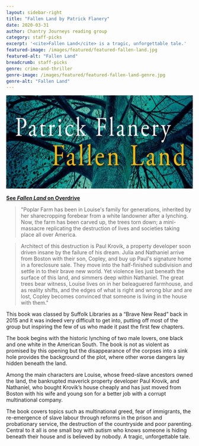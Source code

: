 ```yaml
---
layout: sidebar-right
title: "Fallen Land by Patrick Flanery"
date: 2020-03-31
author: Chantry Journeys reading group
category: staff-picks
excerpt: '<cite>Fallen Land</cite> is a tragic, unforgettable tale.'
featured-image: /images/featured/featured-fallen-land.jpg
featured-alt: "Fallen Land"
breadcrumb: staff-picks
genre: crime-and-thriller
genre-image: /images/featured/featured-fallen-land-genre.jpg
genre-alt: "Fallen Land"
---
```


![Fallen Land](/images/featured/featured-fallen-land.jpg)

**[See <cite>Fallen Land</cite> on Overdrive](https://suffolklibraries.overdrive.com/media/3803136)**

> "Poplar Farm has been in Louise's family for generations, inherited by her sharecropping forebear from a white landowner after a lynching. Now, the farm has been carved up, the trees torn down; a mini-massacre replicating the destruction of lives and societies taking place all over America.

> Architect of this destruction is Paul Krovik, a property developer soon driven insane by the failure of his dream. Julia and Nathaniel arrive from Boston with their son, Copley, and buy up Paul's signature home in a foreclosure sale. They move into the half-finished subdivision and settle in to their brave new world. Yet violence lies just beneath the surface of this land, and simmers deep within Nathaniel. The great trees bear witness, Louise lives on in her beleaguered farmhouse, and as reality shifts, and the edges of what is right and wrong blur and are lost, Copley becomes convinced that someone is living in the house with them."

This book was classed by Suffolk Libraries as a “Brave New Read” back in 2015 and it was indeed very difficult to get into, putting off most of the group but inspiring the few of us who made it past the first few chapters.

The book begins with the historic lynching of two male lovers, one black and one white in the American South. The book is not as violent as promised by this opening but the disappearance of the corpses into a sink hole provides the background of the plot, where other worse dangers lay hidden beneath the land.

Among the main characters are Louise, whose freed-slave ancestors owned the land, the bankrupted maverick property developer Paul Krovik, and Nathaniel, who bought Krovik’s house cheaply and has just moved from Boston with his wife and young son for a better job with a corrupt multinational company.

The book covers topics such as multinational greed, fear of immigrants, the re-emergence of slave labour through reforms in the prison and probationary service, the destruction of the countryside and poor parenting. Central to it all is one small boy with autism who knows someone is hiding beneath their house and is believed by nobody. A tragic, unforgettable tale.  
